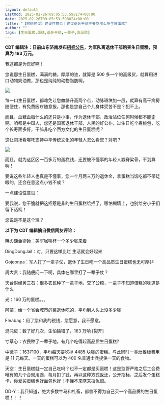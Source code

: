 ```yaml
---
layout: default
Lastmod: 2025-02-26T09:05:53.598174+00:00
date: 2025-02-26T09:05:53.598024+00:00
title: "【网络民议】建设性意见｜建议退休干部不要吃那么多生日蛋糕"
author: ""
tags: [生日蛋糕,蛋糕,退休干部,一辈子,高品质]
---
```


**CDT 编辑注：日前山东济南发布[招标公告](http://www.china-bidding.com.cn/zhaobiaogonggao/7849777.html "招标公告")，为军队离退休干部购买生日蛋糕，预算为 163 万元。**

我这都是为您好啊！

您说那生日蛋糕，满满的糖，厚厚的油，就算是 500 多一个的高级货，就算用进口动物奶油做，那也是纯纯的动物脂肪啊。

![](https://images.weserv.nl/?url=https%3A//chinadigitaltimes.net/chinese/files/2025/02/post-716015-67b8d5934b175.)

每一口生日蛋糕，都难免让您血糖升高两个点，动脉斑块加一层，就算有高干病房随便住，有免费医疗随意报，那也是您自己个儿身体受苦不是？犯不上。

而且，血糖血脂什么的还只是小事，作为退休干部，政治站位任何时候都不能歪啊。咱都是中国人，您还是国家退休干部，人民的好公仆，过生日吃个寿桃包，吃个长寿面多好，干嘛非吃个西方文化的生日蛋糕呢？

这让包场看哪吒支持中华传统文化的年轻人怎么看您？对吧？

![](https://images.weserv.nl/?url=https%3A//chinadigitaltimes.net/chinese/files/2025/02/post-716015-67b8d5943f4e3.)

而且，就为这区区一百多万的蛋糕钱，还要被不懂事的年轻人戳脊梁骨，不划算啊！

要说这些年轻人也真是不懂事，您一个月两三万的退休金，拿蛋糕当饭吃都不带眨眼的，还会在意这点小钱不成？

一点建设性意见：

要我说，您干脆就把这招惹是非的生日蛋糕给拒了，哪怕糊墙上，也别给穷小子们留下话柄！

您说是不是这个理？

**以下为 CDT 编辑摘自微信网友评论：**

暁の鍊金術師：美军咖啡杯一个多少钱来着

DingDongJail：对，只要这样比烂 生活就会好起来

Gojeonpa：军人打了一辈子仗，退休了生日吃一个高品质生日蛋糕也无可厚非

周大贵：我随便问一下啊，具体在哪里打了一辈子仗？

天台财经黄三石：很多农民种了一辈子地，交了公粮，一辈子不知道蛋糕的味道是什么

光：160 万的蛋糕。。。

阿蒙：给一个省会城市的离退休吃的，平均到人头上没多少钱

Fleabag：用了您和我的税钱，您愿意，我不愿意。

混沌皮：数了好几次，生怕输错了，163 万呐 \[裂开\]

寸草心：农民种了一辈子地，有几个吃得起高品质生日蛋糕?

中微子：1637100，平均每天要吃掉 4485 块钱的蛋糕。与此同时一类灶餐标费用是 11 元每天。一天的蛋糕可以为 400 名普通士兵提供一天的食物。

天空：生日蛋糕就一定自己吃吗？也不一定都是买蛋糕！这是监管严格之后工会费唯有的几个合规用途，每月扣了钱，再以这种方式返还，公开招标，之后发个蛋糕卡，你爱买蛋糕也好面包也好！不懂不来瞎来拉仇恨。

DD-Y：我只知道，绝大多数牛马和社畜，都舍不得为自己买一个高品质的生日蛋糕！！！

